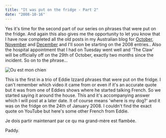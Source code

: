 ```yaml
---
title: "It was put on the fridge - Part 2"
date: "2008-10-16"
---
```

Yes it's time for the second part of our series on phrases that were put on the fridge. And again this also gives me the opportunity to let you know that I have now completed all the old posts in my Australian blog for [October](http://paddy1138.blogspot.com/2007_10_01_archive.html), [November](http://paddy1138.blogspot.com/2007_11_01_archive.html) and [December](http://paddy1138.blogspot.com/2007_12_01_archive.html) and I'll soon be starting on the 2008 entries.. Also the hospital appointment that I had on Tuesday went well and 'The Claw' will be officially off on the 29th of October, exactly two months since the incident. So on to the phrase...

![Ou est mon chien](/images/P1240324.JPG "Ou est mon chien?")


This is the first in a trio of Eddie Izzard phrases that were put on the fridge. I can't remember which video it came from or even if it's an accurate quote but it was from one of Eddies shows where he started talking French. So we started saying it around the house. This and it's accompanying answer which I will post at a later date. It of course means 'where is my dog?' and it was on the fridge on the 24th of January 2008. I couldn't find the exact quote on YouTube but here's some other French from Eddie.



Je dois partir maintenant par ce qu ma grand-mère est flambée.

Paddy.